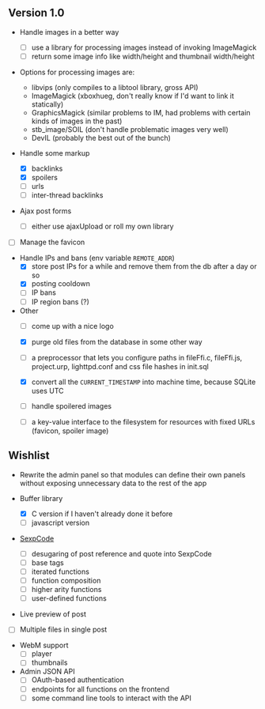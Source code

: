 ## Version 1.0
* Handle images in a better way
  * [ ] use a library for processing images instead of invoking ImageMagick
  * [ ] return some image info like width/height and thumbnail width/height

* Options for processing images are:
  * libvips (only compiles to a libtool library, gross API)
  * ImageMagick (xboxhueg, don't really know if I'd want to link it statically)
  * GraphicsMagick (similar problems to IM, had problems with certain kinds of images in the past)
  * stb\_image/SOIL (don't handle problematic images very well)
  * DevIL (probably the best out of the bunch)

* Handle some markup
  * [X] backlinks
  * [X] spoilers
  * [ ] urls
  * [ ] inter-thread backlinks

* Ajax post forms
  * [ ] either use ajaxUpload or roll my own library

* [ ] Manage the favicon

* Handle IPs and bans (env variable `REMOTE_ADDR`)
  * [X] store post IPs for a while and remove them from the db after a day or so
  * [X] posting cooldown
  * [ ] IP bans
  * [ ] IP region bans (?)

* Other
  * [ ] come up with a nice logo
  * [X] purge old files from the database in some other way
  * [ ] a preprocessor that lets you configure paths in fileFfi.c, fileFfi.js, project.urp, lighttpd.conf and css file hashes in init.sql
  * [X] convert all the `CURRENT_TIMESTAMP` into machine time, because SQLite uses UTC
  * [ ] handle spoilered images
  * [ ] a key-value interface to the filesystem for resources with fixed URLs (favicon, spoiler image)


## Wishlist
* Rewrite the admin panel so that modules can define their own panels without exposing unnecessary data to the rest of the app

* Buffer library
  * [X] C version if I haven't already done it before
  * [ ] javascript version

* [SexpCode](https://web.archive.org/web/20160321174220/http://cairnarvon.rotahall.org/misc/sexpcode.html)
  * [ ] desugaring of post reference and quote into SexpCode
  * [ ] base tags
  * [ ] iterated functions
  * [ ] function composition
  * [ ] higher arity functions
  * [ ] user-defined functions

* Live preview of post

* [ ] Multiple files in single post

* WebM support
  * [ ] player
  * [ ] thumbnails

* Admin JSON API
  * [ ] OAuth-based authentication
  * [ ] endpoints for all functions on the frontend
  * [ ] some command line tools to interact with the API
